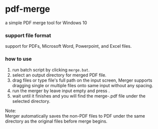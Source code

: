# pdf-merge
a simple PDF merge tool for Windows 10

### support file format
support for PDFs, Microsoft Word, Powerpoint, and Excel files.

### how to use
1. run batch script by clicking `merge.bat`.
2. select an output directory for merged PDF file.
3. drag files or type file's full path on the input screen, Merger supports dragging single or multiple files onto same input without any spacing.
4. run the merger by leave input empty and press <Enter>.
5. wait until it finishes and you will find the merge-<timestamp>.pdf file under the selected directory.

Note:<br>
Merger automatically saves the non-PDF files to PDF under the same directory as the original files before merge begins.
